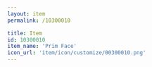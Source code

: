 ```yaml
---
layout: item
permalink: /10300010

title: Item
id: 10300010
item_name: 'Prim Face'
icon_url: 'item/icon/customize/00300010.png'
---
```

